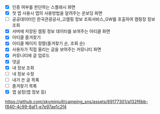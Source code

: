 - [x]  인증 여부를 판단하는 스플래시 화면
- [x]  첫 앱 사용시 앱의 사용방법을 알려주는 온보딩 화면
- [ ]  공공데이터인 한국관광공사_고캠핑 정보 조회서비스_GW를 호출하여 캠핑장 정보 조회
- [x]  서버에 저장된 캠핑 정보 데이터를 보여주는 아티클 화면
- [x]  아티클 즐겨찾기
- [x]  아티클 페이지 정렬(즐겨찾기 순, 조회 순)
- [x]  사용자가 직접 올리는 글을 보여주는 커뮤니티 화면
- [x]  커뮤니티에 글 업로드
- [x]  댓글
- [x]  내 정보 조회
- [ ]  내 정보 수정
- [ ]  내가 쓴 글 목록
- [ ]  즐겨찾기 목록
- [x]  앱 설정(앱 정보 등)

https://github.com/skyminju9/camping_sns/assets/69177301/a132f6bb-f840-4c99-8af1-e7e97ae1c2f4



